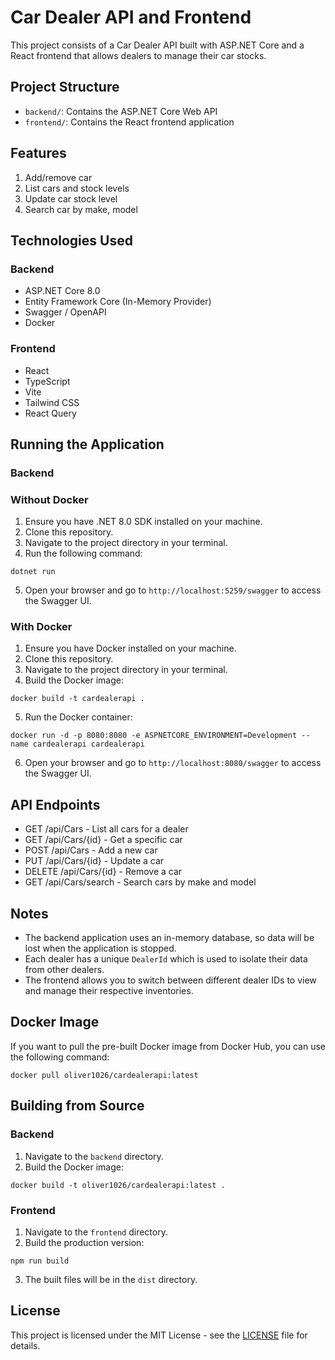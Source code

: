 # Car Dealer API and Frontend

This project consists of a Car Dealer API built with ASP.NET Core and a React frontend that allows dealers to manage their car stocks.


## Project Structure

- `backend/`: Contains the ASP.NET Core Web API
- `frontend/`: Contains the React frontend application


## Features

1. Add/remove car
2. List cars and stock levels
3. Update car stock level
4. Search car by make, model

## Technologies Used

### Backend
- ASP.NET Core 8.0
- Entity Framework Core (In-Memory Provider)
- Swagger / OpenAPI
- Docker

### Frontend
- React
- TypeScript
- Vite
- Tailwind CSS
- React Query

## Running the Application

### Backend

### Without Docker

1. Ensure you have .NET 8.0 SDK installed on your machine.
2. Clone this repository.
3. Navigate to the project directory in your terminal.
4. Run the following command:
```
dotnet run
```
5. Open your browser and go to `http://localhost:5259/swagger` to access the Swagger UI.

### With Docker

1. Ensure you have Docker installed on your machine.
2. Clone this repository.
3. Navigate to the project directory in your terminal.
4. Build the Docker image:
```
docker build -t cardealerapi .
```

5. Run the Docker container:
```
docker run -d -p 8080:8080 -e ASPNETCORE_ENVIRONMENT=Development --name cardealerapi cardealerapi
```

6. Open your browser and go to `http://localhost:8080/swagger` to access the Swagger UI.

## API Endpoints

- GET /api/Cars - List all cars for a dealer
- GET /api/Cars/{id} - Get a specific car
- POST /api/Cars - Add a new car
- PUT /api/Cars/{id} - Update a car
- DELETE /api/Cars/{id} - Remove a car
- GET /api/Cars/search - Search cars by make and model

## Notes

- The backend application uses an in-memory database, so data will be lost when the application is stopped.
- Each dealer has a unique `DealerId` which is used to isolate their data from other dealers.
- The frontend allows you to switch between different dealer IDs to view and manage their respective inventories.


## Docker Image

If you want to pull the pre-built Docker image from Docker Hub, you can use the following command:
```
docker pull oliver1026/cardealerapi:latest
```


## Building from Source

### Backend

1. Navigate to the `backend` directory.
2. Build the Docker image:
```
docker build -t oliver1026/cardealerapi:latest .
```
### Frontend

1. Navigate to the `frontend` directory.
2. Build the production version:
```
npm run build
```
3. The built files will be in the `dist` directory.

## License

This project is licensed under the MIT License - see the [LICENSE](https://github.com/MUOliver1026/CarDealerAPI/blob/main/LICENSE) file for details.
